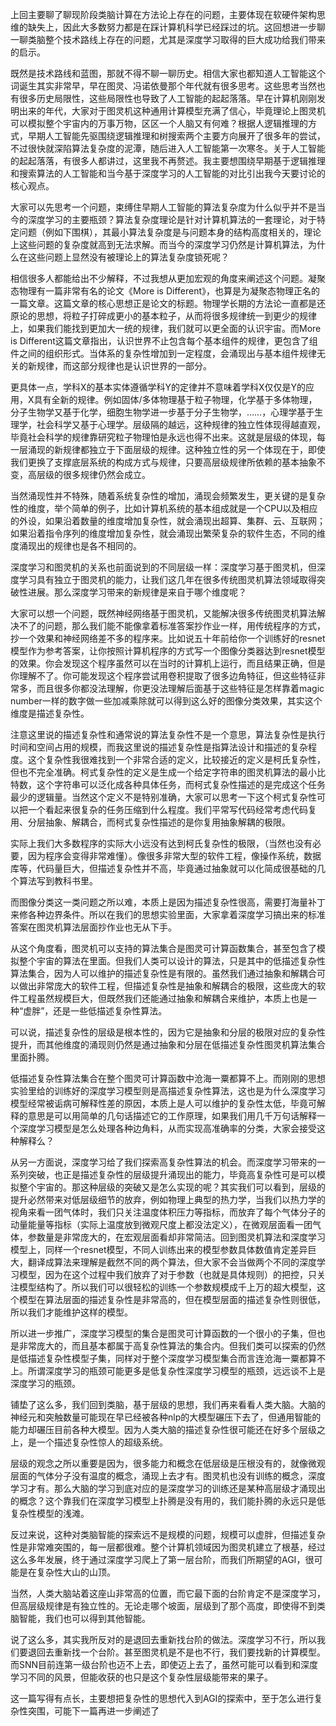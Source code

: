 上回主要聊了聊现阶段类脑计算在方法论上存在的问题，主要体现在软硬件架构思维的缺失上，因此大多数努力都是在踩计算机科学已经踩过的坑。这回想进一步聊一聊类脑整个技术路线上存在的问题，尤其是深度学习取得的巨大成功给我们带来的启示。

既然是技术路线和蓝图，那就不得不聊一聊历史。相信大家也都知道人工智能这个词诞生其实非常早，早在图灵、冯诺依曼那个年代就有很多思考。这些思考当然也有很多历史局限性，这些局限性也导致了人工智能的起起落落。早在计算机刚刚发明出来的年代，大家对于图灵机这种通用计算模型充满了信心，毕竟理论上图灵机可以模拟整个宇宙内的万事万物，区区一个人脑又有何难？根据人逻辑推理的方式，早期人工智能先驱围绕逻辑推理和树搜索两个主要方向展开了很多年的尝试，不过很快就深陷算法复杂度的泥潭，随后进入人工智能第一次寒冬。关于人工智能的起起落落，有很多人都讲过，这里我不再赘述。我主要想围绕早期基于逻辑推理和搜索算法的人工智能和当今基于深度学习的人工智能的对比引出我今天要讨论的核心观点。

大家可以先思考一个问题，束缚住早期人工智能的算法复杂度为什么似乎并不是当今的深度学习的主要瓶颈？算法复杂度理论是针对计算机算法的一套理论，对于特定问题（例如下围棋），其最小算法复杂度是与问题本身的结构高度相关的，理论上这些问题的复杂度就高到无法求解。而当今的深度学习仍然是计算机算法，为什么在这些问题上显然没有被理论上的算法复杂度锁死呢？

相信很多人都能给出不少解释，不过我想从更加宏观的角度来阐述这个问题。凝聚态物理有一篇非常有名的论文《More is Different》，也算是为凝聚态物理正名的一篇文章。这篇文章的核心思想正是论文的标题。物理学长期的方法论一直都是还原论的思想，将粒子打碎成更小的基本粒子，从而将很多规律统一到更少的规律上，如果我们能找到更加大一统的规律，我们就可以更全面的认识宇宙。而More is Different这篇文章指出，认识世界不止包含每个基本组件的规律，更包含了组件之间的组织形式。当体系的复杂性增加到一定程度，会涌现出与基本组件规律无关的新规律，而这部分规律也是认识世界的一部分。

更具体一点，学科X的基本实体遵循学科Y的定律并不意味着学科X仅仅是Y的应用，X具有全新的规律。例如固体/多体物理基于粒子物理，化学基于多体物理，分子生物学又基于化学，细胞生物学进一步基于分子生物学，……，心理学基于生理学，社会科学又基于心理学。层级隔的越远，这种规律的独立性体现得越直观，毕竟社会科学的规律靠研究粒子物理怕是永远也得不出来。这就是层级的体现，每一层涌现的新规律都独立于下面层级的规律。这种独立性的另一个体现在于，即使我们更换了支撑底层系统的构成方式与规律，只要高层级规律所依赖的基本抽象不变，高层级的很多规律仍然会成立。

当然涌现性并不特殊，随着系统复杂性的增加，涌现会频繁发生，更关键的是复杂性的维度，举个简单的例子，比如计算机系统的基本组成就是一个CPU以及相应的外设，如果沿着数量的维度增加复杂性，就会涌现出超算、集群、云、互联网；如果沿着指令序列的维度增加复杂性，就会涌现出繁荣复杂的软件生态，不同的维度涌现出的规律也是各不相同的。

深度学习和图灵机的关系也前面说到的不同层级一样：深度学习基于图灵机，但深度学习具有独立于图灵机的能力，让我们这几年在很多传统图灵机算法领域取得突破性进展。那么深度学习带来的新规律是来自于哪个维度呢？

大家可以想一个问题，既然神经网络基于图灵机，又能解决很多传统图灵机算法解决不了的问题，那么我们能不能像拿着标准答案抄作业一样，用传统程序的方式，抄一个效果和神经网络差不多的程序来。比如说五十年前给你一个训练好的resnet模型作为参考答案，让你按照计算机程序的方式写一个图像分类器达到resnet模型的效果。你会发现这个程序虽然可以在当时的计算机上运行，而且结果正确，但是你理解不了。你可能发现这个程序尝试用卷积提取了很多边角特征，但这些特征非常多，而且很多你都没法理解，你更没法理解后面基于这些特征是怎样靠着magic number一样的数字做一些加减乘除就可以得到这么好的图像分类效果，其实这个维度是描述复杂性。

注意这里说的描述复杂性和通常说的算法复杂性不是一个意思，算法复杂性是执行时间和空间占用的规模，而我这里说的描述复杂性是指算法设计和描述的复杂程度。这个复杂性我很难找到一个非常合适的定义，比较接近的定义是柯氏复杂性，但也不完全准确。柯式复杂性的定义是生成一个给定字符串的图灵机算法的最小比特数，这个字符串可以泛化成各种具体任务，而柯式复杂性描述的是完成这个任务最少的逻辑量。当然这个定义不是特别准确，大家可以思考一下这个柯式复杂性可以把一个看起来很复杂的任务压缩到什么程度。我们平常写代码经常考虑代码复用、分层抽象、解耦合，而柯式复杂性描述的是你复用抽象解耦的极限。

实际上我们大多数程序的实际大小远没有达到柯氏复杂性的极限，（当然也没有必要，因为程序会变得非常难懂）。像很多非常大型的软件工程，像操作系统，数据库等，代码量巨大，但描述复杂性并不高，毕竟通过抽象就可以化简成很基础的几个算法写到教科书里。

而图像分类这一类问题之所以难，本质上是因为描述复杂性很高，需要打海量补丁来修各种边界条件。所以在我们的思想实验里面，大家拿着深度学习搞出来的标准答案在图灵机算法层面抄作业也无从下手。

从这个角度看，图灵机可以支持的算法集合是图灵可计算函数集合，甚至包含了模拟整个宇宙的算法在里面。但我们人类可以设计的算法，只是其中的低描述复杂性算法集合，因为人可以维护的描述复杂性是有限的。虽然我们通过抽象和解耦合可以做出非常庞大的软件工程，但描述复杂性是抽象和解耦合的极限，这些庞大的软件工程虽然规模巨大，但既然我们还能通过抽象和解耦合来维护，本质上也是一种“虚胖”，还是一些低描述复杂性算法。

可以说，描述复杂性的层级是根本性的，因为它是抽象和分层的极限对应的复杂性提升，而其他维度的涌现则仍然是通过抽象和分层在低描述复杂性图灵机算法集合里面扑腾。

低描述复杂性算法集合在整个图灵可计算函数中沧海一粟都算不上。而刚刚的思想实验里给的训练好的深度学习模型则是高描述复杂性算法，这也是为什么深度学习模型经常被诟病可解释性差的原因，本质上是人可以维护的复杂性太低，毕竟可解释的意思是可以用简单的几句话描述它的工作原理，如果我们用几千万句话解释一个深度学习模型是怎么处理各种边角料，从而实现高准确率的分类，大家会接受这种解释么？

从另一方面说，深度学习给了我们探索高复杂性算法的机会。而深度学习带来的一系列突破，也正是描述复杂性的层级提升涌现出的能力，毕竟高复杂性可是可以模拟整个宇宙的。那这种层级的突破又是怎么实现的呢？其实我们可以看到，层级的提升必然带来对低层级细节的放弃，例如物理上典型的热力学，当我们以热力学的视角来看一团气体时，我们只关注温度体积压力等指标，而放弃了每个气体分子的动量能量等指标（实际上温度放到微观尺度上都没法定义），在微观层面看一团气体，参数量是非常庞大的，在宏观层面看却非常简洁。回到图灵机算法和深度学习模型上，同样一个resnet模型，不同人训练出来的模型参数具体数值肯定差异巨大，翻译成算法来理解是截然不同的两个算法，但大家不会当做两个不同的深度学习模型，因为在这个过程中我们放弃了对于参数（也就是具体规则）的把控，只关注模型结构了。所以我们可以很轻松的训练一个参数规模成千上万的超大模型，这个模型在算法层面的描述复杂性是非常高的，但在模型层面的描述复杂性则很低，所以我们才能维护这样的模型。

所以进一步推广，深度学习模型的集合是图灵可计算函数的一个很小的子集，但也是非常庞大的，而且基本都属于高复杂性算法的集合内。但我们类可以探索的仍然是低描述复杂性模型子集，同样对于整个深度学习模型集合而言连沧海一粟都算不上。所谓深度学习的瓶颈可能更多是低复杂性深度学习模型的瓶颈，远远谈不上是深度学习的瓶颈。

铺垫了这么多，我们回到类脑，基于层级的思想，我们再来看看人类大脑。大脑的神经元和突触数量可能现在早已经被各种nlp的大模型碾压下去了，但通用智能的能力却碾压目前各种大模型。因为人类大脑的描述复杂性很可能还在好多个层级之上，是一个描述复杂性惊人的超级系统。

层级的观念之所以重要是因为，很多能力和概念在低层级是压根没有的，就像微观层面的气体分子没有温度的概念，涌现上去才有。图灵机也没有训练的概念，深度学习才有。那么大脑的学习到底对应的是深度学习的训练还是某种高层级才涌现出的概念？这个靠我们在深度学习模型上扑腾是没有用的，我们能扑腾的永远只是低复杂性模型的浅滩。

反过来说，这种对类脑智能的探索远不是规模的问题，规模可以虚胖，但描述复杂性是非常难突围的，每一层都很难。整个计算机领域因为图灵机建立了根基，经过这么多年发展，终于通过深度学习爬上了第一层台阶，而我们所期望的AGI，很可能是在复杂性大山的山顶。

当然，人类大脑站着这座山非常高的位置，而它最下面的台阶肯定不是深度学习，但高层级规律是有独立性的。无论走哪个坡面，层级到了那个高度，即使得不到类脑智能，我们也可以得到其他智能。

说了这么多，其实我所反对的是退回去重新找台阶的做法。深度学习不行，所以我们要退回去重新找一个台阶。甚至图灵机是不是也不行，我们要找新的计算模型。而SNN目前连第一级台阶也迈不上去，即使迈上去了，虽然可能可以看到和深度学习不同的风景，但能收获的也只是这个复杂性层级能带来的果子。

这一篇写得有点长，主要想把复杂性的思想代入到AGI的探索中，至于怎么进行复杂性突围，可能下一篇再进一步阐述了